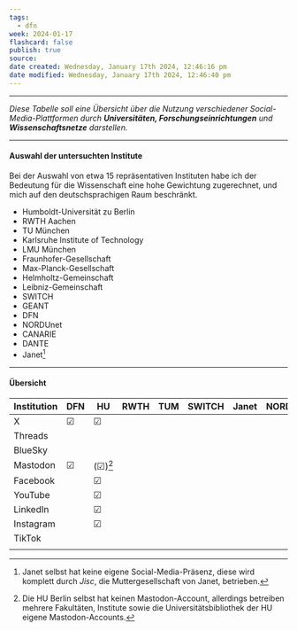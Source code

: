 ```yaml
---
tags:
  - dfn
week: 2024-01-17
flashcard: false
publish: true
source: 
date created: Wednesday, January 17th 2024, 12:46:16 pm
date modified: Wednesday, January 17th 2024, 12:46:40 pm
---
```

***

*Diese Tabelle soll eine Übersicht über die Nutzung verschiedener Social-Media-Plattformen durch **Universitäten, Forschungseinrichtungen** und **Wissenschaftsnetze** darstellen.*

***
#### Auswahl der untersuchten Institute

Bei der Auswahl von etwa 15 repräsentativen Instituten habe ich der Bedeutung für die Wissenschaft eine hohe Gewichtung zugerechnet, und mich auf den deutschsprachigen Raum beschränkt.

- Humboldt-Universität zu Berlin
- RWTH Aachen
- TU München
- Karlsruhe Institute of Technology
- LMU München
- Fraunhofer-Gesellschaft
- Max-Planck-Gesellschaft
- Helmholtz-Gemeinschaft
- Leibniz-Gemeinschaft
- SWITCH
- GEANT
- DFN
- NORDUnet
- CANARIE
- DANTE
- Janet[^1] 

***
<div style="page-break-after: always;"></div>

#### Übersicht

| Institution | DFN | HU | RWTH | TUM | SWITCH | Janet | NORDUnet | MPG | Helmholtz |
| ---- | ---- | ---- | ---- | ---- | ---- | ---- | ---- | ---- | ---- |
| X | ☑︎ | ☑︎ |  |  |  |  |  |  |  |
| Threads |  |  |  |  |  |  |  |  |  |
| BlueSky |  |  |  |  |  |  |  |  |  |
| Mastodon | ☑︎ | (☑︎)[^2] |  |  |  |  |  |  |  |
| Facebook |  | ☑︎ |  |  |  |  |  |  |  |
| YouTube |  | ☑︎ |  |  |  |  |  |  |  |
| LinkedIn |  | ☑︎ |  |  |  |  |  |  |  |
| Instagram |  | ☑︎ |  |  |  |  |  |  |  |
| TikTok |  |  |  |  |  |  |  |  |  |
|  |  |  |  |  |  |  |  |  |  |



[^1]: Janet selbst hat keine eigene Social-Media-Präsenz, diese wird komplett durch *Jisc*, die Muttergesellschaft von Janet, betrieben.
[^2]: Die HU Berlin selbst hat keinen Mastodon-Account, allerdings betreiben mehrere Fakultäten, Institute sowie die Universitätsbibliothek der HU eigene Mastodon-Accounts.
